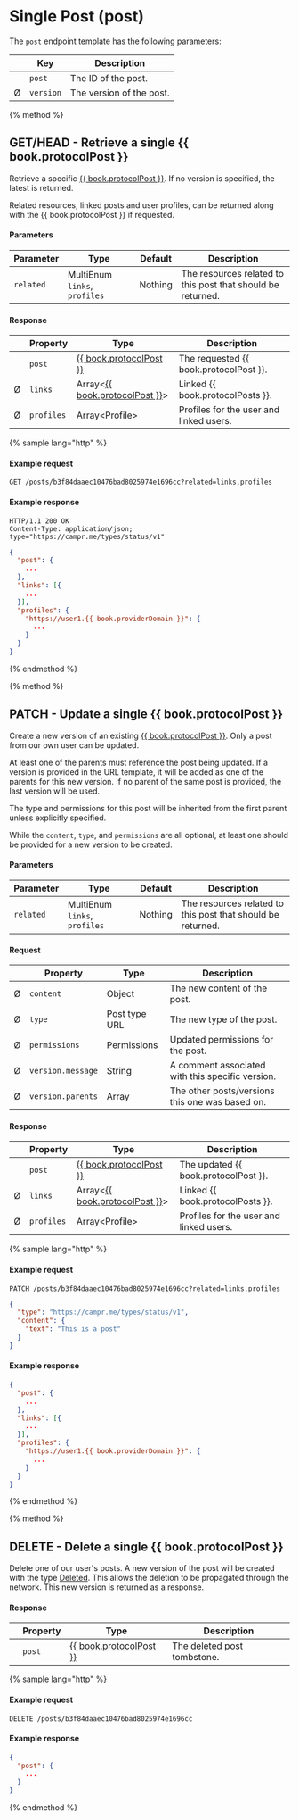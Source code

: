 # Single Post \(post\)

The `post` endpoint template has the following parameters:

| | Key       | Description              |
|-| --------- | ------------------------ |
| | `post`    | The ID of the post.      |
|Ø| `version` | The version of the post. |

{% method %}
## GET/HEAD - Retrieve a single {{ book.protocolPost }}

Retrieve a specific [{{ book.protocolPost }}](/model-reference/post-envelope).
If no version is specified, the latest is returned.

Related resources, linked posts and user profiles, can be returned along with the {{ book.protocolPost }} if requested.

#### Parameters

| Parameter | Type                          | Default | Description                                                 |
| --------- | ----------------------------- | ------- | ----------------------------------------------------------- |
| `related` | MultiEnum `links`, `profiles` | Nothing | The resources related to this post that should be returned. |

#### Response

| | Property   | Type                                                                   | Description                             |
|-| ---------- | ---------------------------------------------------------------------- | --------------------------------------- |
| | `post`     | [{{ book.protocolPost }}](/model-reference/post-envelope)              | The requested {{ book.protocolPost }}.  |
|Ø| `links`    | Array&lt;[{{ book.protocolPost }}](/model-reference/post-envelope)&gt; | Linked {{ book.protocolPosts }}.        |
|Ø| `profiles` | Array&lt;Profile&gt;                                                   | Profiles for the user and linked users. |

{% sample lang="http" %}
#### Example request

```
GET /posts/b3f84daaec10476bad8025974e1696cc?related=links,profiles
```

#### Example response

```
HTTP/1.1 200 OK
Content-Type: application/json; type="https://campr.me/types/status/v1"
```

```json
{
  "post": {
    ...
  },
  "links": [{
    ...
  }],
  "profiles": {
    "https://user1.{{ book.providerDomain }}": {
      ...
    }
  }
}
```
{% endmethod %}

{% method %}
## PATCH - Update a single {{ book.protocolPost }}

Create a new version of an existing [{{ book.protocolPost }}](/model-reference/post-envelope).
Only a post from our own user can be updated.

At least one of the parents must reference the post being updated.
If a version is provided in the URL template, it will be added as one of the parents for this new version.
If no parent of the same post is provided, the last version will be used.

The type and permissions for this post will be inherited from the first parent unless explicitly specified.

While the `content`, `type`, and `permissions` are all optional, at least one should be provided for a new version to be created.

#### Parameters

| Parameter | Type                          | Default | Description                                                 |
| --------- | ----------------------------- | ------- | ----------------------------------------------------------- |
| `related` | MultiEnum `links`, `profiles` | Nothing | The resources related to this post that should be returned. |

#### Request

| | Property          | Type                 | Description                                      |
|-| ----------------- | -------------------- | ------------------------------------------------ |
|Ø| `content`         | Object               | The new content of the post.                     |
|Ø| `type`            | Post type URL        | The new type of the post.                        |
|Ø| `permissions`     | Permissions          | Updated permissions for the post.                |
|Ø| `version.message` | String               | A comment associated with this specific version. |
|Ø| `version.parents` | Array<PostReference> | The other posts/versions this one was based on.  |

#### Response

| | Property   | Type                                                                   | Description                             |
|-| ---------- | ---------------------------------------------------------------------- | --------------------------------------- |
| | `post`     | [{{ book.protocolPost }}](/model-reference/post-envelope)              | The updated {{ book.protocolPost }}.    |
|Ø| `links`    | Array&lt;[{{ book.protocolPost }}](/model-reference/post-envelope)&gt; | Linked {{ book.protocolPosts }}.        |
|Ø| `profiles` | Array&lt;Profile&gt;                                                   | Profiles for the user and linked users. |

{% sample lang="http" %}
#### Example request

```
PATCH /posts/b3f84daaec10476bad8025974e1696cc?related=links,profiles
```

```json
{
  "type": "https://campr.me/types/status/v1",
  "content": {
    "text": "This is a post"
  }
}
```

#### Example response

```json
{
  "post": {
    ...
  },
  "links": [{
    ...
  }],
  "profiles": {
    "https://user1.{{ book.providerDomain }}": {
      ...
    }
  }
}
```
{% endmethod %}

{% method %}
## DELETE - Delete a single {{ book.protocolPost }}

Delete one of our user's posts. A new version of the post will be created with the type [Deleted](/post-reference/deleted.md). This allows the deletion to be propagated through the network. This new version is returned as a response.

#### Response

| | Property | Type                                                      | Description                 |
|-| -------- | --------------------------------------------------------- | --------------------------- |
| | `post`   | [{{ book.protocolPost }}](/model-reference/post-envelope) | The deleted post tombstone. |

{% sample lang="http" %}
#### Example request

```
DELETE /posts/b3f84daaec10476bad8025974e1696cc
```

#### Example response

```json
{
  "post": {
    ...
  }
}
```
{% endmethod %}